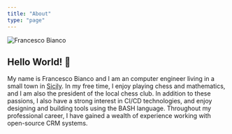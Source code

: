 ```yaml
---
title: "About"
type: "page"
---
```


![Francesco Bianco](https://github.com/francescobianco.png#style=float:left;width:128px)

## Hello World! 👋 

My name is Francesco Bianco and I am an computer engineer living in a small town in [Sicily](https://en.wikipedia.org/wiki/Sicily). 
In my free time, I enjoy playing chess and mathematics, and I am also the president of the local chess club. 
In addition to these passions, I also have a strong interest in CI/CD technologies, 
and enjoy designing and building tools using the BASH language. Throughout my professional career, 
I have gained a wealth of experience working with open-source CRM systems.
